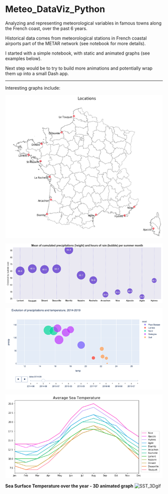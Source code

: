 # Meteo_DataViz_Python
Analyzing and representing meteorological variables in famous towns along the French coast, over the past 6 years.

Historical data comes from meteorological stations in French coastal airports part of the METAR network (see notebook for more details).

I started with a simple notebook, with static and animated graphs (see examples below).

Next step would be to try to build more animations and potentially wrap them up into a small Dash app.

---

Interesting graphs include:

![Cities](Plots/1.png)

![static_bubbles](Plots/2.png)  

![anim_plotly_bubbles](Plots/3.png)

![SST_2Dlines](Plots/4.png)
  
**Sea Surface Temperature over the year - 3D animated graph**
![SST_3Dgif](Plots/sst_animation.gif)
